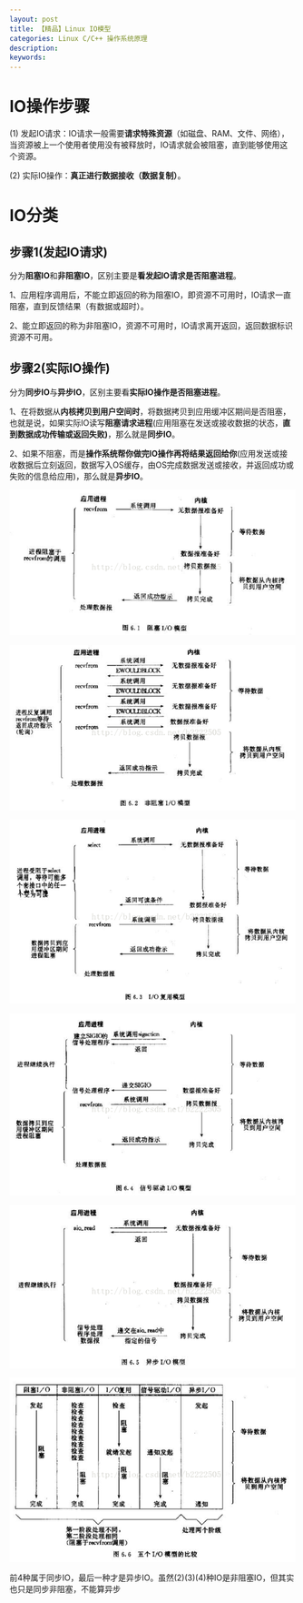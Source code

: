 ```yaml
---
layout: post
title: 【精品】Linux IO模型
categories: Linux C/C++ 操作系统原理
description: 
keywords: 
---
```



# IO操作步骤

(1) 发起IO请求：IO请求一般需要**请求特殊资源**（如磁盘、RAM、文件、网络），当资源被上一个使用者使用没有被释放时，IO请求就会被阻塞，直到能够使用这个资源。

(2) 实际IO操作：**真正进行数据接收（数据复制）**。



# IO分类

## 步骤1(发起IO请求)
分为**阻塞IO**和**非阻塞IO**，区别主要是**看发起IO请求是否阻塞进程**。

1、应用程序调用后，不能立即返回的称为阻塞IO，即资源不可用时，IO请求一直阻塞，直到反馈结果（有数据或超时）。

2、能立即返回的称为非阻塞IO，资源不可用时，IO请求离开返回，返回数据标识资源不可用。
 
## 步骤2(实际IO操作)
分为**同步IO**与**异步IO**，区别主要看**实际IO操作是否阻塞进程**。

1、在将数据从**内核拷贝到用户空间时**，将数据拷贝到应用缓冲区期间是否阻塞，也就是说，如果实际IO读写**阻塞请求进程**(应用阻塞在发送或接收数据的状态，**直到数据成功传输或返回失败)**，那么就是**同步IO**。

2、如果不阻塞，而是**操作系统帮你做完IO操作再将结果返回给你**(应用发送或接收数据后立刻返回，数据写入OS缓存，由OS完成数据发送或接收，并返回成功或失败的信息给应用)，那么就是**异步IO**。


![](/images/posts/2015-12-12-linux-c-io.md/1.png)

![](/images/posts/2015-12-12-linux-c-io.md/2.png)

![](/images/posts/2015-12-12-linux-c-io.md/3.png)

![](/images/posts/2015-12-12-linux-c-io.md/4.png)


![](/images/posts/2015-12-12-linux-c-io.md/5.png)

![](/images/posts/2015-12-12-linux-c-io.md/6.png)



 
 


前4种属于同步IO，最后一种才是异步IO。虽然(2)(3)(4)种IO是非阻塞IO，但其实也只是同步非阻塞，不能算异步



 

